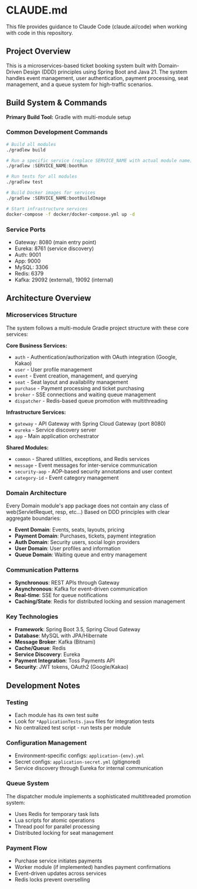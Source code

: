 # CLAUDE.md

This file provides guidance to Claude Code (claude.ai/code) when working with code in this repository.

## Project Overview

This is a microservices-based ticket booking system built with Domain-Driven Design (DDD) principles using Spring Boot and Java 21. The system handles event management, user authentication, payment processing, seat management, and a queue system for high-traffic scenarios.

## Build System & Commands

**Primary Build Tool:** Gradle with multi-module setup

### Common Development Commands
```bash
# Build all modules
./gradlew build

# Run a specific service (replace SERVICE_NAME with actual module name)
./gradlew :SERVICE_NAME:bootRun

# Run tests for all modules
./gradlew test

# Build Docker images for services
./gradlew :SERVICE_NAME:bootBuildImage

# Start infrastructure services
docker-compose -f docker/docker-compose.yml up -d
```

### Service Ports
- Gateway: 8080 (main entry point)
- Eureka: 8761 (service discovery)
- Auth: 9001
- App: 9000
- MySQL: 3306
- Redis: 6379
- Kafka: 29092 (external), 19092 (internal)

## Architecture Overview

### Microservices Structure
The system follows a multi-module Gradle project structure with these core services:

**Core Business Services:**
- `auth` - Authentication/authorization with OAuth integration (Google, Kakao)
- `user` - User profile management
- `event` - Event creation, management, and querying
- `seat` - Seat layout and availability management
- `purchase` - Payment processing and ticket purchasing
- `broker` - SSE connections and waiting queue management
- `dispatcher` - Redis-based queue promotion with multithreading

**Infrastructure Services:**
- `gateway` - API Gateway with Spring Cloud Gateway (port 8080)
- `eureka` - Service discovery server
- `app` - Main application orchestrator

**Shared Modules:**
- `common` - Shared utilities, exceptions, and Redis services
- `message` - Event messages for inter-service communication
- `security-aop` - AOP-based security annotations and user context
- `category-id` - Event category management

### Domain Architecture
Every Domain module's app package does not contain any class of web(ServletRequet, resp, etc...)
Based on DDD principles with clear aggregate boundaries:
- **Event Domain**: Events, seats, layouts, pricing
- **Payment Domain**: Purchases, tickets, payment integration
- **Auth Domain**: Security users, social login providers
- **User Domain**: User profiles and information
- **Queue Domain**: Waiting queue and entry management

### Communication Patterns
- **Synchronous**: REST APIs through Gateway
- **Asynchronous**: Kafka for event-driven communication
- **Real-time**: SSE for queue notifications
- **Caching/State**: Redis for distributed locking and session management

### Key Technologies
- **Framework**: Spring Boot 3.5, Spring Cloud Gateway
- **Database**: MySQL with JPA/Hibernate
- **Message Broker**: Kafka (Bitnami)
- **Cache/Queue**: Redis
- **Service Discovery**: Eureka
- **Payment Integration**: Toss Payments API
- **Security**: JWT tokens, OAuth2 (Google/Kakao)

## Development Notes

### Testing
- Each module has its own test suite
- Look for `*ApplicationTests.java` files for integration tests
- No centralized test script - run tests per module

### Configuration Management
- Environment-specific configs: `application-{env}.yml`
- Secret configs: `application-secret.yml` (gitignored)
- Service discovery through Eureka for internal communication

### Queue System
The dispatcher module implements a sophisticated multithreaded promotion system:
- Uses Redis for temporary task lists
- Lua scripts for atomic operations
- Thread pool for parallel processing
- Distributed locking for seat management

### Payment Flow
- Purchase service initiates payments
- Worker module (if implemented) handles payment confirmations
- Event-driven updates across services
- Redis locks prevent overselling

